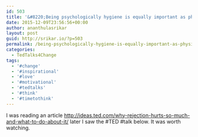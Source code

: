 ```yaml
---
id: 503
title: '&#8220;Being psychologically hygiene is equally important as physical hygiene&#8221;'
date: 2015-12-09T23:56:56+00:00
author: ananthulasrikar
layout: post
guid: http://srikar.io/?p=503
permalink: /being-psychologically-hygiene-is-equally-important-as-physical-hygiene/
categories:
  - TedTalks4Change
tags:
  - '#change'
  - '#inspirational'
  - '#love'
  - '#motivational'
  - '#tedtalks'
  - '#think'
  - '#timetothink'
---
```

I was reading an article <http://ideas.ted.com/why-rejection-hurts-so-much-and-what-to-do-about-it/> later I saw the #TED #talk below. It was worth watching.
